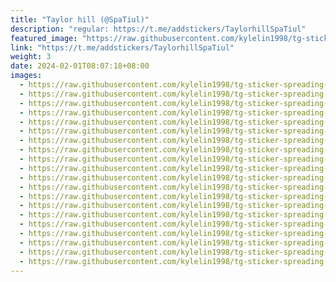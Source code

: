 ```yaml
---
title: "Taylor hill (@SpaTiul)"
description: "regular: https://t.me/addstickers/TaylorhillSpaTiul"
featured_image: "https://raw.githubusercontent.com/kylelin1998/tg-sticker-spreading-worldwide-images/main/img/75edd57d-d9ef-408a-b04c-da5d2d9c3f7b.jpg"
link: "https://t.me/addstickers/TaylorhillSpaTiul"
weight: 3
date: 2024-02-01T08:07:18+08:00
images:
  - https://raw.githubusercontent.com/kylelin1998/tg-sticker-spreading-worldwide-images/main/img/75edd57d-d9ef-408a-b04c-da5d2d9c3f7b.jpg
  - https://raw.githubusercontent.com/kylelin1998/tg-sticker-spreading-worldwide-images/main/img/a15731b6-2aed-454e-97a2-d85d2698f426.jpg
  - https://raw.githubusercontent.com/kylelin1998/tg-sticker-spreading-worldwide-images/main/img/e7b2ab59-bd09-4479-8bee-afd1163ed475.jpg
  - https://raw.githubusercontent.com/kylelin1998/tg-sticker-spreading-worldwide-images/main/img/9aeaa144-3d88-4a6c-b1f8-dbac00cb5622.jpg
  - https://raw.githubusercontent.com/kylelin1998/tg-sticker-spreading-worldwide-images/main/img/dafbaa01-3106-4be2-896e-bffe8c36e062.jpg
  - https://raw.githubusercontent.com/kylelin1998/tg-sticker-spreading-worldwide-images/main/img/728f4585-5c7b-468f-ac0d-17235932a3b7.jpg
  - https://raw.githubusercontent.com/kylelin1998/tg-sticker-spreading-worldwide-images/main/img/9b220dc3-3daa-470b-9ab9-4d82a0e33550.jpg
  - https://raw.githubusercontent.com/kylelin1998/tg-sticker-spreading-worldwide-images/main/img/b412782d-ca19-4dfd-9c35-b4fe3518e5b2.jpg
  - https://raw.githubusercontent.com/kylelin1998/tg-sticker-spreading-worldwide-images/main/img/d9137e7c-83a8-4999-a315-aa96d5f4d4a6.jpg
  - https://raw.githubusercontent.com/kylelin1998/tg-sticker-spreading-worldwide-images/main/img/229b293f-768c-49d2-a21b-fe4074be5fe7.jpg
  - https://raw.githubusercontent.com/kylelin1998/tg-sticker-spreading-worldwide-images/main/img/e359b353-5673-4c3c-85cc-e1ba9d100c57.jpg
  - https://raw.githubusercontent.com/kylelin1998/tg-sticker-spreading-worldwide-images/main/img/3e5d75e1-66a1-4c83-8951-48e2aea5b2f8.jpg
  - https://raw.githubusercontent.com/kylelin1998/tg-sticker-spreading-worldwide-images/main/img/781e8cb5-2348-43f8-872b-8549f425f71d.jpg
  - https://raw.githubusercontent.com/kylelin1998/tg-sticker-spreading-worldwide-images/main/img/f12f0eff-007f-4d6a-bd9f-3be647a18fe4.jpg
  - https://raw.githubusercontent.com/kylelin1998/tg-sticker-spreading-worldwide-images/main/img/08578107-4def-4e7b-8bb9-eeeb5ac9eecc.jpg
  - https://raw.githubusercontent.com/kylelin1998/tg-sticker-spreading-worldwide-images/main/img/f7183de1-e7b0-4297-a8f8-e903d85c0f1e.jpg
  - https://raw.githubusercontent.com/kylelin1998/tg-sticker-spreading-worldwide-images/main/img/705188bd-ebd2-4aa9-bf6c-574fdbdccb49.jpg
  - https://raw.githubusercontent.com/kylelin1998/tg-sticker-spreading-worldwide-images/main/img/4b4d668e-26f6-4345-b437-87a5f70c28c3.jpg
  - https://raw.githubusercontent.com/kylelin1998/tg-sticker-spreading-worldwide-images/main/img/99b0085a-80a9-4148-b886-26932c41de95.jpg
  - https://raw.githubusercontent.com/kylelin1998/tg-sticker-spreading-worldwide-images/main/img/1866a8e2-7450-4d06-a3e9-c25f6d8385f9.jpg
---
```

